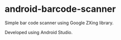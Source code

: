 # android-barcode-scanner
Simple bar code scanner using Google ZXing library.

Developed using Android Studio.
